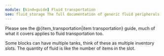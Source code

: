 ```yaml
---
module: [kind=guide] Fluid transportation
see: fluid_storage The full documentation of generic fluid peripherals.
---
```


Please see the @{item_transportation|item transportation} guide, much of what it covers applies to fluid transportation too.

Some blocks can have multiple tanks, think of these as multiple inventory slots. The quantity of fluid is like the number of items in the slot.
